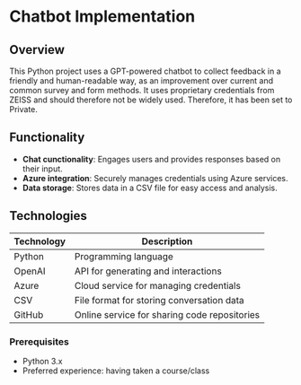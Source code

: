 # Chatbot Implementation

## Overview
This Python project uses a GPT-powered chatbot to collect feedback in a friendly and human-readable way, as an improvement over current and common survey and form methods. It uses proprietary credentials from ZEISS and should therefore not be widely used. Therefore, it has been set to Private.

## Functionality
- **Chat cunctionality**: Engages users and provides responses based on their input.
- **Azure integration**: Securely manages credentials using Azure services.
- **Data storage**: Stores data in a CSV file for easy access and analysis.

## Technologies
 
| Technology     | Description                                   |
|----------------|-----------------------------------------------|
| Python         | Programming language                          |
| OpenAI         | API for generating and interactions           |
| Azure          | Cloud service for managing credentials        |
| CSV            | File format for storing conversation data     |
| GitHub         | Online service for sharing code repositories  |

### Prerequisites
- Python 3.x
- Preferred experience: having taken a course/class

